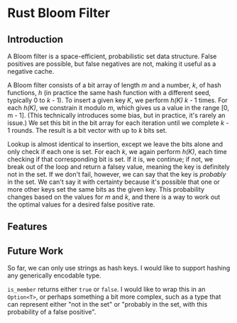 # Rust Bloom Filter
## Introduction
A Bloom filter is a space-efficient, probabilistic set data structure. False positives are possible, but false negatives are not, making it useful as a negative cache.

A Bloom filter consists of a bit array of length _m_ and a number, _k_, of hash functions, _h_ (in practice the same hash function with a different seed, typically 0 to _k_ - 1). To insert a given key _K_, we perform _h(K)_ _k_ - 1 times. For each _h(K)_, we constrain it modulo _m_, which gives us a value in the range [0, m - 1]. (This technically introduces some bias, but in practice, it's rarely an issue.) We set this bit in the bit array for each iteration until we complete _k_ - 1 rounds. The result is a bit vector with up to _k_ bits set.

Lookup is almost identical to insertion, except we leave the bits alone and only check if each one is set. For each _k_, we again perform _h(K)_, each time checking if that corresponding bit is set. If it is, we continue; if not, we break out of the loop and return a falsey value, meaning the key is definitely not in the set. If we don't fail, however, we can say that the key is _probably_ in the set. We can't say it with certainty because it's possible that one or more other keys set the same bits as the given key. This probability changes based on the values for _m_ and _k_, and there is a way to work out the optimal values for a desired false positive rate.

## Features

## Future Work
So far, we can only use strings as hash keys. I would like to support hashing any generically encodable type.

`is_member` returns either `true` or `false`. I would like to wrap this in an `Option<T>`, or perhaps something a bit more complex, such as a type that can represent either "not in the set" or "probably in the set, with this probability of a false positive".

